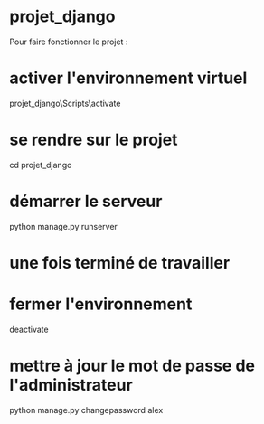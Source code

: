 ﻿# projet_django
Pour faire fonctionner le projet : 

# activer l'environnement virtuel
projet_django\Scripts\activate

# se rendre sur le projet
cd projet_django

# démarrer le serveur
python manage.py runserver

# une fois terminé de travailler
# fermer l'environnement
deactivate

# mettre à jour le mot de passe de l'administrateur
python manage.py changepassword alex
